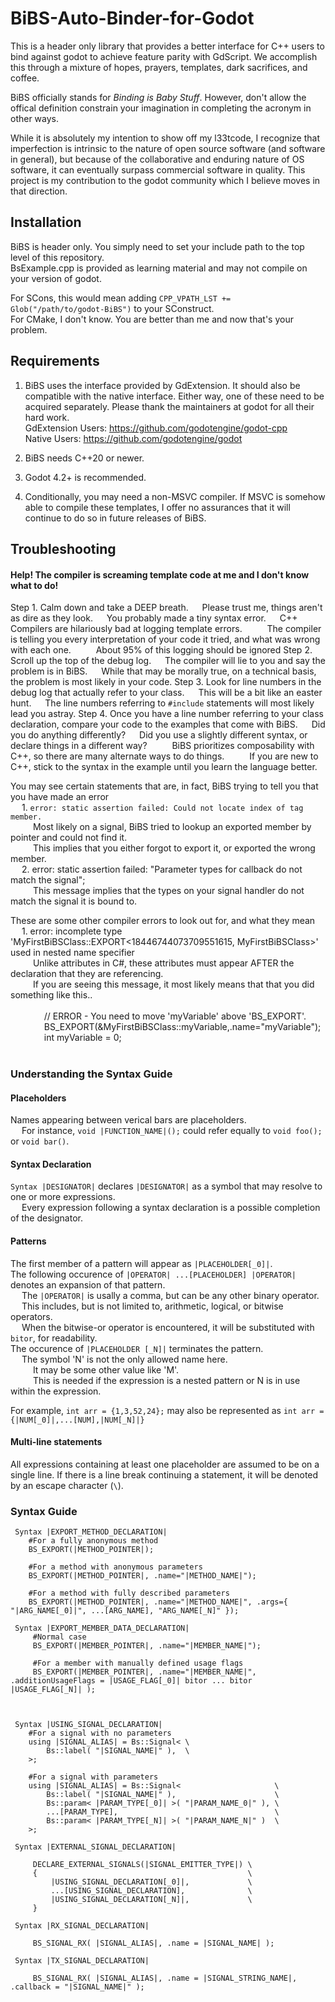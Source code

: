 # BiBS-Auto-Binder-for-Godot


This is a header only library that provides a better interface for C++ users to bind against godot to achieve feature parity with GdScript. We accomplish this through a mixture of hopes, prayers, templates, dark sacrifices, and coffee.

BiBS officially stands for *Binding is Baby Stuff*. However, don't allow the offical definition constrain your imagination in completing the acronym in other ways.

While it is absolutely my intention to show off my l33tcode, I recognize that imperfection is intrinsic to the nature of open source software (and software in general), but because of the collaborative and enduring nature of OS software, it can eventually surpass commercial software in quality. This project is my contribution to the godot community which I believe moves in that direction.

## Installation

BiBS is header only. You simply need to set your include path to the top level of this repository.  
    BsExample.cpp is provided as learning material and may not compile on your version of godot.  

For SCons, this would mean adding `CPP_VPATH_LST += Glob("/path/to/godot-BiBS")` to your SConstruct.  
For CMake, I don't know. You are better than me and now that's your problem.

## Requirements
1. BiBS uses the interface provided by GdExtension. It should also be compatible with the native interface. Either way, one of these need to be acquired separately. Please thank the maintainers at godot for all their hard work.  
    GdExtension Users: https://github.com/godotengine/godot-cpp  
    Native Users:  https://github.com/godotengine/godot

2. BiBS needs C++20 or newer.

3. Godot 4.2+ is recommended.

4. Conditionally, you may need a non-MSVC compiler. If MSVC is somehow able to compile these templates, I offer no assurances that it will continue to do so in future releases of BiBS.

## Troubleshooting

#### Help! The compiler is screaming template code at me and I don't know what to do!

Step 1. Calm down and take a DEEP breath.
 &emsp; Please trust me, things aren't as dire as they look.
 &emsp; You probably made a tiny syntax error.
 &emsp; C++ Compilers are hilariously bad at logging template errors.
 &emsp; &emsp; The compiler is telling you every interpretation of your code it tried, and what was wrong with each one.
 &emsp; &emsp; About 95% of this logging should be ignored
Step 2. Scroll up the top of the debug log.
 &emsp; The compiler will lie to you and say the problem is in BiBS.
 &emsp; While that may be morally true, on a technical basis, the problem is most likely in your code.
Step 3. Look for line numbers in the debug log that actually refer to your class.
 &emsp; This will be a bit like an easter hunt.
 &emsp; The line numbers referring to `#include` statements will most likely lead you astray.
Step 4. Once you have a line number referring to your class declaration, compare your code to the examples that come with BiBS.
 &emsp; Did you do anything differently?
 &emsp; Did you use a slightly different syntax, or declare things in a different way?
 &emsp; &emsp; BiBS prioritizes composability with C++, so there are many alternate ways to do things.
 &emsp; &emsp; If you are new to C++, stick to the syntax in the example until you learn the language better.
 

You may see certain statements that are, in fact, BiBS trying to tell you that you have made an error  
 &emsp;  1. `error: static assertion failed: Could not locate index of tag member.`  
 &emsp; &emsp; Most likely on a signal, BiBS tried to lookup an exported member by pointer and could not find it.  
 &emsp; &emsp; This implies that you either forgot to export it, or exported the wrong member.  
 &emsp;  2.  error: static assertion failed: "Parameter types for callback do not match the signal";  
 &emsp; &emsp;  This message implies that the types on your signal handler do not match the signal it is bound to.  

These are some other compiler errors to look out for, and what they mean
 &emsp; 1. error: incomplete type 'MyFirstBiBSClass::EXPORT<18446744073709551615, MyFirstBiBSClass>' used in nested name specifier  
 &emsp;  &emsp; Unlike attributes in C#, these attributes must appear AFTER the declaration that they are referencing.  
 &emsp;  &emsp; If you are seeing this message, it most likely means that that you did something like this..  
 &emsp;  &emsp; &emsp;  
 &emsp;  &emsp; &emsp; // ERROR - You need to move 'myVariable' above 'BS_EXPORT'.  
 &emsp;  &emsp; &emsp; BS_EXPORT(&MyFirstBiBSClass::myVariable,.name="myVariable");   
 &emsp;  &emsp; &emsp; int myVariable = 0;   
 &emsp;  &emsp;

### Understanding the Syntax Guide 

#### Placeholders
 Names appearing between verical bars are placeholders.  
 &emsp; For instance, `void |FUNCTION_NAME|();` could refer equally to `void foo();` or `void bar()`.

#### Syntax Declaration
 `Syntax |DESIGNATOR|` declares `|DESIGNATOR|` as a symbol that may resolve to one or more expressions.  
  &emsp; Every expression following a syntax declaration is a possible completion of the designator.

#### Patterns
 The first member of a pattern will appear as `|PLACEHOLDER[_0]|`.  
 The following occurence of `|OPERATOR| ...[PLACEHOLDER] |OPERATOR|` denotes an expansion of that pattern.  
 &emsp; The `|OPERATOR|` is usally a comma, but can be any other binary operator.  
 &emsp; This includes, but is not limited to, arithmetic, logical, or bitwise operators.  
 &emsp; When the bitwise-or operator is encountered, it will be substituted with `bitor`, for readability.  
 The occurence of `|PLACEHOLDER [_N]|` terminates the pattern.  
 &emsp; The symbol 'N' is not the only allowed name here.  
 &emsp; &emsp; It may be some other value like 'M'.  
 &emsp; &emsp; This is needed if the expression is a nested pattern or N is in use within the expression.  

 For example, `int arr = {1,3,52,24};` may also be represented as `int arr = {|NUM[_0]|,...[NUM],|NUM[_N]|}`

#### Multi-line statements
 All expressions containing at least one placeholder are assumed to be on a single line.
 If there is a line break continuing a statement, it will be denoted by an escape character (`\`).

### Syntax Guide

```
 Syntax |EXPORT_METHOD_DECLARATION|
    #For a fully anonymous method
    BS_EXPORT(|METHOD_POINTER|); 

    #For a method with anonymous parameters
    BS_EXPORT(|METHOD_POINTER|, .name="|METHOD_NAME|");

    #For a method with fully described parameters
    BS_EXPORT(|METHOD_POINTER|, .name="|METHOD_NAME|", .args={ "|ARG_NAME[_0]|", ...[ARG_NAME], "ARG_NAME[_N]" });

```
```
 Syntax |EXPORT_MEMBER_DATA_DECLARATION|
     #Normal case
     BS_EXPORT(|MEMBER_POINTER|, .name="|MEMBER_NAME|");

     #For a member with manually defined usage flags
     BS_EXPORT(|MEMBER_POINTER|, .name="|MEMBER_NAME|", .additionUsageFlags = |USAGE_FLAG[_0]| bitor ... bitor |USAGE_FLAG[_N]| );

     
```
```
 Syntax |USING_SIGNAL_DECLARATION|                             
    #For a signal with no parameters
    using |SIGNAL_ALIAS| = Bs::Signal< \
        Bs::label( "|SIGNAL_NAME|" ),  \
    >;

    #For a signal with parameters
    using |SIGNAL_ALIAS| = Bs::Signal<                     \
        Bs::label( "|SIGNAL_NAME|" ),                      \
        Bs::param< |PARAM_TYPE[_0]| >( "|PARAM_NAME_0|" ), \
        ...[PARAM_TYPE],                                   \
        Bs::param< |PARAM_TYPE[_N]| >( "|PARAM_NAME_N|" )  \
    >;                                                           
```
```
 Syntax |EXTERNAL_SIGNAL_DECLARATION|                        
                                                                   
     DECLARE_EXTERNAL_SIGNALS(|SIGNAL_EMITTER_TYPE|) \
     {                                               \
         |USING_SIGNAL_DECLARATION[_0]|,             \
         ...[USING_SIGNAL_DECLARATION],              \
         |USING_SIGNAL_DECLARATION[_N]|,             \
     }                                                          
```
```
 Syntax |RX_SIGNAL_DECLARATION|                                
                                                                     
     BS_SIGNAL_RX( |SIGNAL_ALIAS|, .name = |SIGNAL_NAME| );   
```
```
 Syntax |TX_SIGNAL_DECLARATION|                                
                                                                     
     BS_SIGNAL_RX( |SIGNAL_ALIAS|, .name = |SIGNAL_STRING_NAME|, .callback = "|SIGNAL_NAME|" );   

```